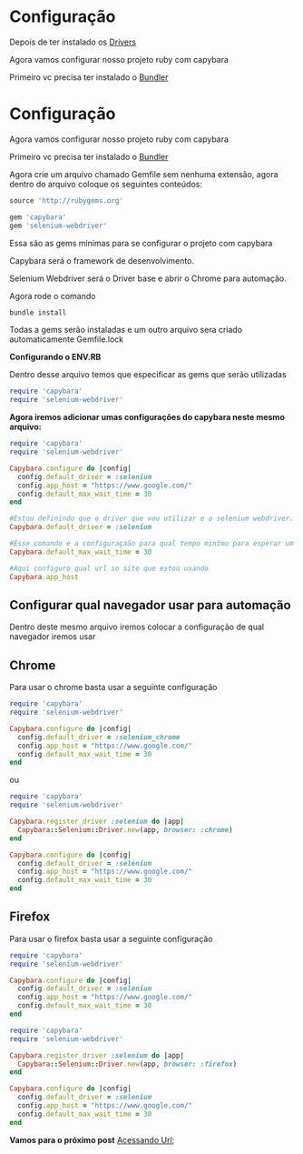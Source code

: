 # Configuração

Depois de ter instalado os [Drivers](https://github.com/amaxsilva/Automacao_Ruby/blob/master/tests/Capybara/02-instalando_drivers.md)

Agora vamos configurar nosso projeto ruby com capybara

Primeiro vc precisa ter instalado o [Bundler](https://github.com/amaxsilva/Automacao_Ruby/blob/master/tests/Bundler/01-introducao_bundler.md)

# Configuração

Agora vamos configurar nosso projeto ruby com capybara

Primeiro vc precisa ter instalado o [Bundler](https://github.com/amaxsilva/Automacao_Ruby/blob/master/tests/Bundler/01-introducao_bundler.md)


Agora crie um arquivo  chamado Gemfile sem nenhuma extensão, agora dentro do arquivo coloque os seguintes conteúdos:

```ruby
source 'http://rubygems.org'

gem 'capybara'
gem 'selenium-webdriver'
```

Essa são as gems minímas para se configurar o projeto com capybara

Capybara será o framework de desenvolvimento.

Selenium Webdriver será o Driver base e abrir o Chrome para automação.

Agora rode o comando

```ruby
bundle install
```

Todas a gems serão instaladas e um outro arquivo sera criado automaticamente Gemfile.lock

 **Configurando o ENV.RB**

Dentro desse arquivo temos que especificar as gems que serão utilizadas

```ruby
require 'capybara'
require 'selenium-webdriver'
```

 **Agora iremos adicionar umas configurações do capybara neste mesmo arquivo:**

```ruby
require 'capybara'
require 'selenium-webdriver'

Capybara.configure do |config|
  config.default_driver = :selenium
  config.app_host = "https://www.google.com/"
  config.default_max_wait_time = 30
end
```

```ruby
#Estou definindo que o driver que vou utilizar e o selenium webdriver.
Capybara.default_driver = :selenium 
```

```ruby
#Esse comando e a configuraçaão para qual tempo minímo para esperar um elemento na tela
Capybara.default_max_wait_time = 30 
```

```ruby
#Aqui configuro qual url so site que estou usando
Capybara.app_host
```

## Configurar qual navegador  usar para automação

Dentro deste mesmo arquivo iremos colocar a configuração de qual navegador iremos usar

## Chrome


Para usar o chrome basta usar a seguinte configuração

```ruby
require 'capybara'
require 'selenium-webdriver'

Capybara.configure do |config|
  config.default_driver = :selenium_chrome
  config.app_host = "https://www.google.com/"
  config.default_max_wait_time = 30
end
```

ou

```ruby
require 'capybara'
require 'selenium-webdriver'

Capybara.register_driver :selenium do |app|
  Capybara::Selenium::Driver.new(app, browser: :chrome)
end

Capybara.configure do |config|
  config.default_driver = :selenium
  config.app_host = "https://www.google.com/"
  config.default_max_wait_time = 30
end

```

## Firefox

Para usar o firefox basta usar a seguinte configuração

```ruby
require 'capybara'
require 'selenium-webdriver'

Capybara.configure do |config|
  config.default_driver = :selenium
  config.app_host = "https://www.google.com/"
  config.default_max_wait_time = 30
end
```

```ruby
require 'capybara'
require 'selenium-webdriver'

Capybara.register_driver :selenium do |app|
  Capybara::Selenium::Driver.new(app, browser: :firefox)
end

Capybara.configure do |config|
  config.default_driver = :selenium
  config.app_host = "https://www.google.com/"
  config.default_max_wait_time = 30
end
```

**Vamos para o próximo post** [Acessando Url](https://github.com/amaxsilva/Automacao_Ruby/blob/master/tests/Capybara/04-acessando_url.md);
